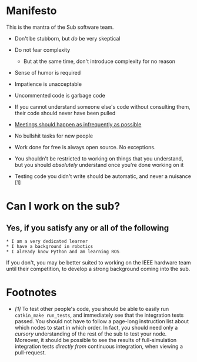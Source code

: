 Manifesto
=========

This is the mantra of the Sub software team.


* Don't be stubborn, but *do* be very skeptical

* Do not fear complexity

    * But at the same time, don't introduce complexity for no reason

* Sense of humor is required

* Impatience is unacceptable

* Uncommented code is garbage code

* If you cannot understand someone else's code without consulting them, their code should never have been pulled

* [Meetings should happen as infrequently as possible](http://fortune.com/2015/09/30/workplace-bureaucracy-simple-sabotage/)

* No bullshit tasks for new people

* Work done for free is always open source. No exceptions.

* You shouldn't be restricted to working on things that you understand, but you should *absolutely* understand once you're done working on it

* Testing code you didn't write should be automatic, and never a nuisance [1]

# Can I work on the sub?

## Yes, if you satisfy any or all of the following
    * I am a very dedicated learner
    * I have a background in robotics
    * I already know Python and am learning ROS

If you don't, you may be better suited to working on the IEEE hardware team until their competition, to develop a strong background coming into the sub.


# Footnotes
- *[1]* To test other people's code, you should be able to easily run `catkin_make run_tests`, and immediately see that the integration tests passed. You should not have to follow a page-long instruction list about which nodes to start in which order. In fact, you should need only a *cursory* understanding of the rest of the sub to test your node. Moreover, it should be possible to see the results of full-simulation integration tests *directly from* continuous integration, when viewing a pull-request.